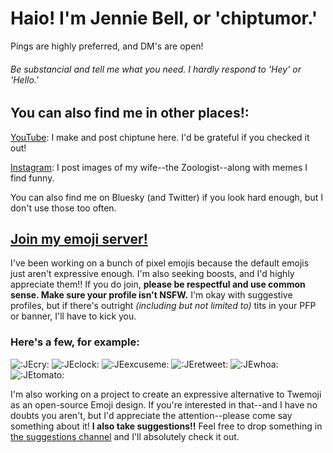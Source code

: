# Haio! I'm Jennie Bell, or 'chiptumor.'
Pings are highly preferred, and DM's are open!
###### Be substancial and tell me what you need. I hardly respond to 'Hey' or 'Hello.'

## You can also find me in other places!:

[YouTube](https://youtube.com/@chiptumor): I make and post chiptune here. I'd be grateful if you checked it out!

[Instagram](https://instagram.com/chiptumor): I post images of my wife--the Zoologist--along with memes I find funny.

You can also find me on Bluesky (and Twitter) if you look hard enough, but I don't use those too often.

## [Join my emoji server!](https://discord.gg/jb4b9gwWuH)
I've been working on a bunch of pixel emojis because the default emojis just aren't expressive enough. I'm also seeking boosts, and I'd highly appreciate them!!
If you do join, **please be respectful and use common sense. Make sure your profile isn't NSFW.** I'm okay with suggestive profiles, but if there's outright *(including but not limited to)* tits in your PFP or banner, I'll have to kick you.
### Here's a few, for example:
![:JEcry:](https://cdn.discordapp.com/emojis/1314431530713612350.png ":JEcry") ![:JEclock:](https://cdn.discordapp.com/emojis/1319113889916391424.gif ":JEclock:") ![:JEexcuseme:](https://cdn.discordapp.com/emojis/1314578827791302747.png ":JEexcuseme:") ![:JEretweet:](https://cdn.discordapp.com/emojis/1314769671005802587.png ":JEretweet:") ![:JEwhoa:](https://cdn.discordapp.com/emojis/1314579492190289971.png) ![:JEtomato:](https://cdn.discordapp.com/emojis/1314766349293195264.png ":JEtomato:") 

I'm also working on a project to create an expressive alternative to Twemoji as an open-source Emoji design. If you're interested in that--and I have no doubts you aren't, but I'd appreciate the attention--please come say something about it!
**I also take suggestions!!** Feel free to drop something in [the suggestions channel](https://discord.com/channels/1255693747488821318/1314719685773627552) and I'll absolutely check it out.
